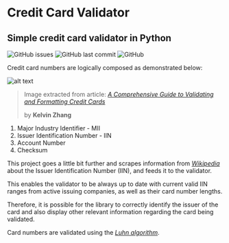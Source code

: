 # Credit Card Validator

## Simple credit card validator in Python

![GitHub issues](https://img.shields.io/github/issues-raw/gpmarchi/credit-card-validator)
![GitHub last commit](https://img.shields.io/github/last-commit/gpmarchi/credit-card-validator)
![GitHub](https://img.shields.io/github/license/gpmarchi/credit-card-validator)

Credit card numbers are logically composed as demonstrated below:

[example-card]: https://miro.medium.com/max/460/0*2sYEHfIj5UHkF3CI

![alt text][example-card]

> Image extracted from article: <cite>[_A Comprehensive Guide to Validating and Formatting Credit Cards_][1]<cite>
>
> by **Kelvin Zhang**

[1]:https://medium.com/hootsuite-engineering/a-comprehensive-guide-to-validating-and-formatting-credit-cards-b9fa63ec7863

1. Major Industry Identifier - MII
2. Issuer Identification Number - IIN
3. Account Number
4. Checksum

This project goes a little bit further and scrapes information from
[_Wikipedia_](https://en.wikipedia.org/wiki/Payment_card_number#Issuer_identification_number_(IIN))
about the Issuer Identification Number (IIN), and feeds it to the validator.

This enables the validator to be always up to date with current valid IIN ranges
from active issuing companies, as well as their card number lengths.

Therefore, it is possible for the library to correctly identify the issuer of the card and also display other relevant information regarding the card being validated.

Card numbers are validated using the [_Luhn algorithm_](https://en.wikipedia.org/wiki/Luhn_algorithm#Implementation_examples).
